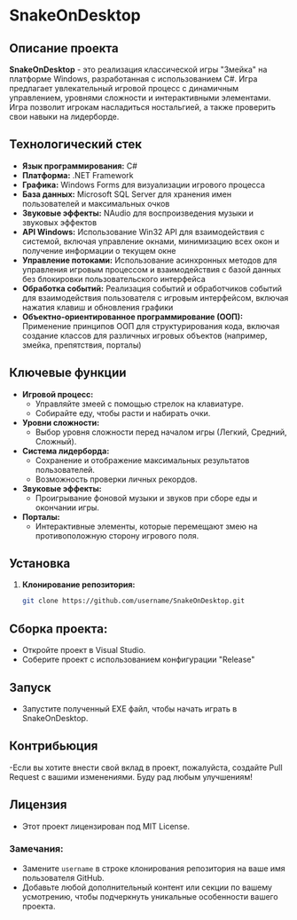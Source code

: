 # SnakeOnDesktop

## Описание проекта
**SnakeOnDesktop** - это реализация классической игры "Змейка" на платформе Windows, разработанная с использованием C#. Игра предлагает увлекательный игровой процесс с динамичным управлением, уровнями сложности и интерактивными элементами. Игра позволит игрокам насладиться ностальгией, а также проверить свои навыки на лидерборде.

## Технологический стек
- **Язык программирования:** C#
- **Платформа:** .NET Framework
- **Графика:** Windows Forms для визуализации игрового процесса
- **База данных:** Microsoft SQL Server для хранения имен пользователей и максимальных очков
- **Звуковые эффекты:** NAudio для воспроизведения музыки и звуковых эффектов
- **API Windows:** Использование Win32 API для взаимодействия с системой, включая управление окнами, минимизацию всех окон и получение информации о текущем окне
- **Управление потоками:** Использование асинхронных методов для управления игровым процессом и взаимодействия с базой данных без блокировки пользовательского интерфейса
- **Обработка событий:** Реализация событий и обработчиков событий для взаимодействия пользователя с игровым интерфейсом, включая нажатия клавиш и обновления графики
- **Объектно-ориентированное программирование (ООП):** Применение принципов ООП для структурирования кода, включая создание классов для различных игровых объектов (например, змейка, препятствия, порталы)


## Ключевые функции
- **Игровой процесс:** 
  - Управляйте змеей с помощью стрелок на клавиатуре.
  - Собирайте еду, чтобы расти и набирать очки.
- **Уровни сложности:** 
  - Выбор уровня сложности перед началом игры (Легкий, Средний, Сложный).
- **Система лидерборда:** 
  - Сохранение и отображение максимальных результатов пользователей.
  - Возможность проверки личных рекордов.
- **Звуковые эффекты:** 
  - Проигрывание фоновой музыки и звуков при сборе еды и окончании игры.
- **Порталы:** 
  - Интерактивные элементы, которые перемещают змею на противоположную сторону игрового поля.

## Установка
1. **Клонирование репозитория:**
   ```bash
   git clone https://github.com/username/SnakeOnDesktop.git
   ```
## Сборка проекта:
- Откройте проект в Visual Studio.
- Соберите проект с использованием конфигурации "Release"
  
## Запуск
- Запустите полученный EXE файл, чтобы начать играть в SnakeOnDesktop.
  
## Контрибьюция
-Если вы хотите внести свой вклад в проект, пожалуйста, создайте Pull Request с вашими изменениями. Буду рад любым улучшениям!

## Лицензия
- Этот проект лицензирован под MIT License.
  
### Замечания:
- Замените `username` в строке клонирования репозитория на ваше имя пользователя GitHub.
- Добавьте любой дополнительный контент или секции по вашему усмотрению, чтобы подчеркнуть уникальные особенности вашего проекта.






